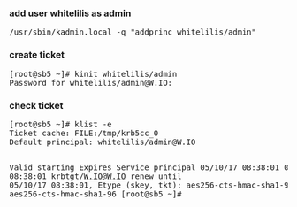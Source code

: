 <html>

<h3>add user whitelilis as admin</h3>
<pre>
/usr/sbin/kadmin.local -q "addprinc whitelilis/admin"
</pre>

<h3>create ticket</h3>
<pre>
[root@sb5 ~]# kinit whitelilis/admin
Password for whitelilis/admin@W.IO:
</pre>

<h3>check ticket</h3>
<pre>
[root@sb5 ~]# klist -e
Ticket cache: FILE:/tmp/krb5cc_0
Default principal: whitelilis/admin@W.IO

Valid starting     Expires            Service principal
05/10/17 08:38:01  05/11/17 08:38:01  krbtgt/W.IO@W.IO
	renew until 05/10/17 08:38:01, Etype (skey, tkt): aes256-cts-hmac-sha1-96, aes256-cts-hmac-sha1-96
[root@sb5 ~]#
</pre>
